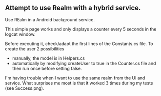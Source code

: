 <h2>Attempt to use Realm with a hybrid service.</h2>

Use REalm in a Android background service.

This simple page works and only displays a counter every 5 seconds in the logcat window.<br>

Before executing it, check/adapt the first lines of the Constants.cs file.
To create the user 2 possibilities
- manually, the model is in Helpers.cs
- automatically by modifying createUser to true in the Counter.cs file and then run once before setting false.

I'm having trouble when I want to use the same realm from the UI and service.
What surprises me most is that it worked 3 times during my tests (see Success.png).

